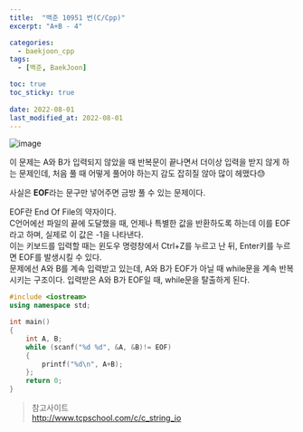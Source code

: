 ```yaml
---
title:  "백준 10951 번(C/Cpp)"
excerpt: "A+B - 4"

categories:
  - baekjoon_cpp
tags:
  - [백준, BaekJoon]

toc: true
toc_sticky: true
 
date: 2022-08-01
last_modified_at: 2022-08-01
---
```


![image](https://user-images.githubusercontent.com/106606698/182116511-4d837766-fe45-4b4d-a4f1-5818fcfceb55.png)
  
이 문제는 A와 B가 입력되지 않았을 때 반복문이 끝나면서 더이상 입력을 받지 않게 하는 문제인데, 처음 풀 때 어떻게 풀어야 하는지 감도 잡히질 않아 많이 헤맸다😓  
 
사실은 **EOF**라는 문구만 넣어주면 금방 풀 수 있는 문제이다.

EOF란 End Of File의 약자이다.  
C언어에선 파일의 끝에 도달했을 때, 언제나 특별한 값을 반환하도록 하는데 이를 EOF라고 하며, 실제로 이 값은 -1을 나타낸다.  
이는 키보드를 입력할 때는 윈도우 명령창에서 Ctrl+Z를 누르고 난 뒤, Enter키를 누르면 EOF를 발생시킬 수 있다.  
문제에선 A와 B를 계속 입력받고 있는데, A와 B가 EOF가 아닐 때 while문을 계속 반복시키는 구조이다. 입력받은 A와 B가 EOF일 때, while문을 탈출하게 된다.
```c++
#include <iostream>
using namespace std;

int main()
{
    int A, B;
	while (scanf("%d %d", &A, &B)!= EOF)
	{
        printf("%d\n", A+B);		
	};
	return 0;
}
```  

> 참고사이트  
> <http://www.tcpschool.com/c/c_string_io>